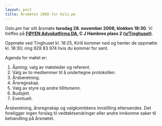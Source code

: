 ```yaml
---
layout: post
title: Årsmøtet 2008 for Oslo.pm
---
```

<p>Oslo.pm har sitt årsmøte <strong>torsdag 28. november 2008, klokken 18:30</strong>. Vi treffes på <strong><a href="http://www.foyen.no/" title="Link firmasider">FØYEN Advokatfirma DA</a>, C J Hambros plass 2 (<a href="http://www.gulesider.no/kart/#id%3Dc_Z0HB23O3%26lon%3D597354.977088%26lat%3D6643333.560761%26zoom%3D15%26layers%3DB0000%26tab%3Dyellow" title="Link til karttjeneste">v/Tinghuset</a>)</strong>.</p>
<p>Oppmøte ved Tinghuset kl. 18:25, Kirill kommer ned og henter de oppmøtte kl. 18:30; ring 928 83 974 hvis du kommer for sent.</p>
<p> Agenda for møtet er: </p>
<ol>
  <li> Åpning; valg av møteleder og referent.</li>
  <li> Valg av to medlemmer til å undertegne protokollen.</li>
  <li> Årsberetning.</li>
  <li> Årsregnskap.</li>
  <li> Valg av styre og andre tillitsmenn.</li>
  <li> Budsjett.</li>
  <!-- li> Vedtektsendringer.</li -->
  <li> Eventuelt.</li>
</ol>
<p>Årsberetning, årsregnskap og valgkomitéens innstilling ettersendes. Det foreligger ingen forslag til vedtektsendringer eller andre innkomne saker til behandling på årsmøtet.</p>
